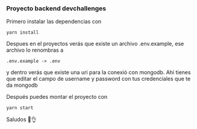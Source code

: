 ### Proyecto backend devchallenges


Primero instalar las dependencias con

`yarn install`

Despues en el proyectos verás que existe un archivo .env.example, ese archivo lo renombras a 

`.env.example -> .env`

y dentro verás que existe una uri para la conexió con mongodb.
Ahi tienes que editar el campo de username y password con tus credenciales que te da mongodb

Después puedes montar el proyecto con

`yarn start`

Saludos 👋👌
